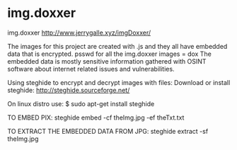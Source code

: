 # img.doxxer
img.doxxer 
http://www.jerrygalle.xyz/imgDoxxer/

The images for this project are created with .js and they all have 
embedded data that is encrypted. psswd for all the img.doxxer 
images =  dox
The embedded data is mostly sensitive information gathered with OSINT 
software about internet related issues and vulnerabilities.

Using steghide to encrypt and decrypt images with files:
Download or install steghide: http://steghide.sourceforge.net/

On linux distro use: $ sudo apt-get install steghide

TO EMBED PIX: steghide embed -cf theImg.jpg -ef theTxt.txt

TO EXTRACT THE EMBEDDED DATA FROM JPG: steghide extract -sf theImg.jpg
